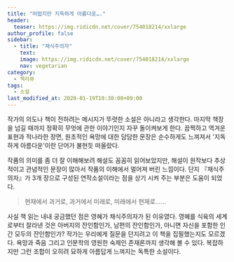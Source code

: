 ```yaml
---
title: "어렵지만 지독하게 아름다운…."
header:
  teaser: https://img.ridicdn.net/cover/754018214/xxlarge
author_profile: false
sidebar:
  - title: "채식주의자"
    text:
    image: https://img.ridicdn.net/cover/754018214/xxlarge
    nav: vegetarian
category:
  - 책리뷰
tags:
  - 소설
last_modified_at: 2020-01-19T10:30:00+09:00
---
```


작가의 의도나 책이 전하려는 메시지가 뚜렷한 소설은 아니라고 생각한다. 마지막 책장을 넘길 때까지 정확히 무엇에 관한 이야기인지 자꾸 돌이켜보게 한다. 끔찍하고 역겨운 표현과 적나라한 장면, 원초적인 욕망에 대한 담담한 문장은 순수하게도 느껴져서 '지독하게 아름다운'이란 단어가 불현듯 떠올랐다.

작품의 의미를 좀 더 잘 이해해보려 해설도 꼼꼼히 읽어보았지만, 해설이 원작보다 추상적이고 관념적인 문장이 많아서 작품의 이해에서 멀어져 버린 느낌이다. 단지  『채식주의자』가 3개 장으로 구성된 연작소설이라는 점을 상기 시켜 주는 부분은 도움이 되었다.

> 현재에서 과거로, 과거에서 미래로, 미래에서 현재로……

사실 책 읽는 내내 궁금했던 점은 영혜가 채식주의자가 된 이유였다. 영혜를 식육의 세계로부터 잘라낸 것은 아버지의 잔인함인가, 남편의 잔인함인가, 아니면 자신을 포함한 인간 모두의 잔인함인가? 작가는 우리에게 질문을 던지려고 이 책을 집필했는지도 모르겠다. 욕망과 죽음 그리고 인문학의 영원한 숙제인 존재론까지 생각해 볼 수 있다. 복잡하지만 그런 조합이 오히려 묘하게 아름답게 느껴지는 독특한 소설이다.
